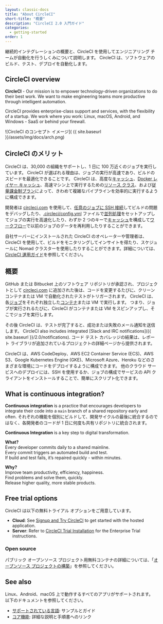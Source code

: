 ```yaml
---
layout: classic-docs
title: "About CircleCI"
short-title: "概要"
description: "CircleCI 2.0 入門ガイド"
categories:
  - getting-started
order: 1
---
```


継続的インテグレーションの概要と、CircleCI を使用してエンジニアリング チームが自動化を行うしくみについて説明します。 CircleCI は、ソフトウェアのビルド、テスト、デプロイを自動化します。

## CircleCI overview

**CircleCI** - Our mission is to empower technology-driven organizations to do their best work. We want to make engineering teams more productive through intelligent automation.

CircleCI provides enterprise-class support and services, with the flexibility of a startup. We work where you work: Linux, macOS, Android, and Windows - SaaS or behind your firewall.

![CircleCI のコンセプト イメージ]( {{ site.baseurl }}/assets/img/docs/arch.png)

## CircleCI のメリット

CircleCI は、30,000 の組織をサポートし、1 日に 100 万近くのジョブを実行しています。 CircleCI が選ばれる理由は、ジョブの実行が高速であり、ビルドのスピードを最適化できることです。 CircleCI は、高度な[キャッシュ]({{site.baseurl}}/2.0/caching/)、[Docker レイヤー キャッシュ]({{site.baseurl}}/2.0/docker-layer-caching/)、高速マシン上で実行するための[リソース クラス]({{site.baseurl}}/2.0/optimizations/#resource-class)、および[従量課金制プラン](https://circleci.com/ja/pricing/usage/)によって、きわめて複雑なパイプラインを効率的に実行するように構成できます。

開発者は [circleci.com](https://circleci.com/jp) を使用して、[任意のジョブに SSH 接続]({{site.baseurl}}/2.0/ssh-access-jobs/)してビルドの問題をデバッグしたり、[.circleci/config.yml]({{site.baseurl}}/2.0/configuration-reference/) ファイルで[並列処理]({{site.baseurl}}/2.0/parallelism-faster-jobs/)をセットアップしてジョブの実行を高速化したり、わずか 2 つのキーで[キャッシュ]({{site.baseurl}}/2.0/caching/)を構成して[ワークフロー]({{site.baseurl}}/2.0/workflows/)で以前のジョブのデータを再利用したりすることができます。

自社サーバーにインストールされた CircleCI のオペレーターや管理者は、CircleCI を使用して、ビルドをモニタリングしてインサイトを得たり、スケジュールに Nomad クラスターを使用したりすることができます。詳細については、[CircleCI 運用ガイド]({{site.baseurl}}/2.0/circleci-ops-guide-v2-17.pdf)を参照してください。

## 概要

GitHub または Bitbucket 上のソフトウェア リポジトリが承認され、プロジェクトとして [circleci.com](https://circleci.com/ja) に追加された後は、コードを変更するたびに、クリーン コンテナまたは VM で自動化されたテストがトリガーされます。 CircleCI は、各[ジョブ]({{site.baseurl}}/2.0/glossary/#ジョブ)をそれぞれ独立した[コンテナ]({{site.baseurl}}/2.0/glossary/#コンテナ)または VM で実行します。 つまり、ジョブが実行されるたびに、CircleCI がコンテナまたは VM をスピンアップし、そこでジョブを実行します。

その後 CircleCI は、テストが完了すると、成功または失敗のメール通知を送信します。 CircleCI also includes integrated [Slack and IRC notifications]({{ site.baseurl }}/2.0/notifications). コード テスト カバレッジの結果は、レポート ライブラリが追加されているプロジェクトの詳細ページから提供されます。

CircleCI は、AWS CodeDeploy、AWS EC2 Container Service (ECS)、AWS S3、Google Kubernetes Engine (GKE)、Microsoft Azure、Heroku などのさまざまな環境にコードをデプロイするように構成できます。 他のクラウド サービスへのデプロイには、SSH を使用するか、ジョブの構成でサービスの API クライアントをインストールすることで、簡単にスクリプト化できます。

## What is continuous integration?

**Continuous integration** is a practice that encourages developers to integrate their code into a `main` branch of a shared repository early and often. それぞれの機能を個別にビルドして、開発サイクルの最後に統合するのではなく、各開発者のコードが 1 日に何度も共有リポジトリに統合されます。

**Continuous Integration** is a key step to digital transformation.

**What?**    
Every developer commits daily to a shared mainline.  
Every commit triggers an automated build and test.  
If build and test fails, it’s repaired quickly - within minutes.

**Why?**    
Improve team productivity, efficiency, happiness.  
Find problems and solve them, quickly.  
Release higher quality, more stable products.


## Free trial options

CircleCI は以下の無料トライアル オプションをご用意しています。

- **Cloud**: See [Signup and Try CircleCI]({{site.baseurl}}/2.0/first-steps/) to get started with the hosted application.
- **Server**: Refer to [CircleCI Trial Installation]({{site.baseurl}}/2.0/single-box/) for the Enterprise Trial instructions.

### Open source

パブリック オープンソース プロジェクト用無料コンテナの詳細については、「[オープンソース プロジェクトの構築]({{site.baseurl}}/2.0/oss/)」を参照してください。

## See also

Linux、Android、macOS 上で動作するすべてのアプリがサポートされます。 以下のドキュメントを参照してください。
- [サポートされている言語]({{site.baseurl}}/2.0/demo-apps/): サンプルとガイド
- [コア機能]({{site.baseurl}}/2.0/features/): 詳細な説明と手順書へのリンク

